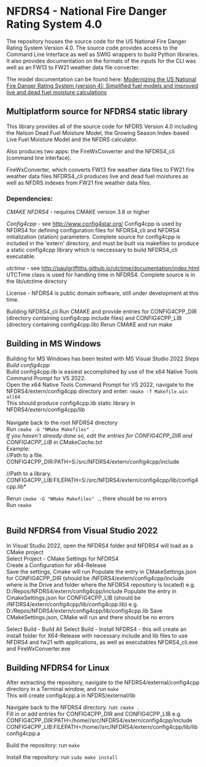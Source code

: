 
# NFDRS4 - National Fire Danger Rating System 4.0
The repository houses the source code for the US National Fire Danger Rating System Version 4.0.
The source code provides access to the Command Line Interface as well as SWIG wrappers to build Python libraries.  It also provides documentation on the formats of the inputs for the CLI was well as an FW13 to FW21 weather data file converter.

The model documentation can be found here:
[Modernizing the US National Fire Danger Rating System (version 4): Simplified fuel models and improved live and dead fuel moisture calculations](https://www.sciencedirect.com/science/article/pii/S1364815224002421)

## Multiplatform source for NFDRS4 static library
This library provides all of the source code for NFDRS Version 4.0 including the Nelson Dead Fuel Moisture Model, the Growing Season Index-based Live Fuel Moisture Model and the NFDRS calculator.

Also produces two apps: the FireWxConverter and the NFDRS4_cli (command line interface). 

FireWxConverter, which converts FW13 fire weather data files to FW21 fire weather data files
NFDRS4_cli produces live and dead fuel moistures as well as NFDRS indexes from FW21 fire weather data files.

### Dependencies:

*CMAKE NFDRS4* - requires CMAKE version 3.8 or higher

*Config4cpp* - see http://www.config4star.org/
 Config4cpp is used by NFDRS4 for defining configuration files for NFDRS4_cli and NFDRS4 initialization (station) parameters. 
 Complete source for config4cpp is included in the 'extern' directory, and must be built via makefiles to produce a static config4cpp library which is neccessary to build NFDRS4_cli executable.

*utctime* - see http://paulgriffiths.github.io/utctime/documentation/index.html
 UTCTime class is used for handling time in NFDRS4. Complete source is in the lib/utctime directory

License - NFDRS4 is public domain software, still under development at this time.

Building NFDRS4_cli
 Run CMAKE and provide entries for CONFIG4CPP_DIR (directory containing config4cpp include files) and CONFIG4CPP_LIB (directory containing config4cpp.lib)
 Rerun CMAKE and run make


## Building in MS Windows
Building for MS Windows has been tested with MS Visual Studio 2022
*Steps*<br>
*Build config4cpp*<br>
Build config4cpp.lib is easiest accomplished by use of the x64 Native Tools Command Prompt for VS 2022.<br>
Open the x64 Native Tools Command Prompt for VS 2022, navigate to the NFDRS4/extern/config4cpp directory and enter: ```nmake -f Makefile.win all64```<br> 
This should produce config4cpp.lib static library in NFDRS4/extern/config4cpp/lib<br><br>
Navigate back to the root NFDRS4 directory<br>
Run ```cmake -G "NMake Makefiles" .```<br>
*If you haven't already done so, edit the entries for CONFIG4CPP_DIR and CONFIG4CPP_LIB in CMakeCache.txt*<br>
Example:<br>
//Path to a file.<br>
CONFIG4CPP_DIR:PATH=S:/src/NFDRS4/extern/config4cpp/include<br>

//Path to a library.<br>
CONFIG4CPP_LIB:FILEPATH=S:/src/NFDRS4/extern/config4cpp/lib/config4cpp.lib*<br>

Rerun ```cmake -G "NMake Makefiles" .```, there should be no errors<br>
Run ```nmake```<br><br>

## Build NFDRS4 from Visual Studio 2022
In Visual Studio 2022, open the NFDRS4 folder and NFDRS4 will load as a CMake project<br>
Select Project - CMake Settings for NFDRS4<br>
Create a Configuration for x64-Release<br>
Save the settings, Cmake will run
Populate the entry in CMakeSettings.json for CONFIG4CPP_DIR 
	(should be <repo location>/NFDRS4/extern/config4cpp/include where <repo location> is the Drive and folder where the NFDRS4 repository is located)
	e.g. D:/Repos/NFDRS4/extern/config4cpp/include
Populate the entry in CmakeSettings.json for CONFIG4CPP_LIB
	(should be <repo location>/NFDRS4/extern/config4cpp/lib/config4cpp.lib)
	e.g. D:/Repos/NFDRS4/extern/config4cpp/lib/config4cpp.lib
Save CMakeSettings.json, CMake will run and there should be no errors

Select Build - Build All
Select Build - Install NFDRS4
	- this will create an install folder for X64-Release with necessary include and lib files to use NFDRS4 and fw21 with applications, as well as executables
	NFDRS4_cli.exe and FireWxConverter.exe

## Building NFDRS4 for Linux
After extracting the repository, navigate to the NFDRS4/external/config4cpp directory in a Terminal window, and run ```make```<br>
This will create config4cpp.a in NFDRS/external/lib

Navigate back to the NFDRS4 directory. run: ```cmake .```<br>
Fill in or add entries for CONFIG4CPP_DIR and CONFIG4CPP_LIB
e.g.
CONFIG4CPP_DIR:PATH=/home/<user>/src/NFDRS4/extern/config4cpp/include
CONFIG4CPP_LIB:FILEPATH=/home/<user>/src/NFDRS4/extern/config4cpp/lib/libconfig4cpp.a

Build the repository:
run ```make```

Install the repository:
run ```sudo make install```
